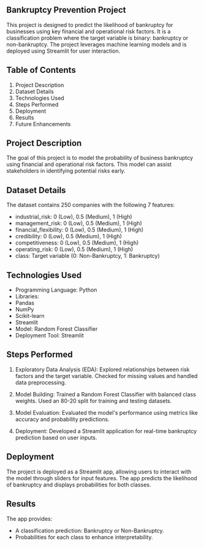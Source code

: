 ## Bankruptcy Prevention Project

This project is designed to predict the likelihood of bankruptcy for businesses using key financial and operational risk factors. It is a classification problem where the target variable is binary: bankruptcy or non-bankruptcy. The project leverages machine learning models and is deployed using Streamlit for user interaction.

## Table of Contents
1. Project Description
2. Dataset Details
3. Technologies Used
4. Steps Performed
5. Deployment
6. Results
7. Future Enhancements

## Project Description
The goal of this project is to model the probability of business bankruptcy using financial and operational risk factors. This model can assist stakeholders in identifying potential risks early.

## Dataset Details
The dataset contains 250 companies with the following 7 features:

* industrial_risk: 0 (Low), 0.5 (Medium), 1 (High)
* management_risk: 0 (Low), 0.5 (Medium), 1 (High)
* financial_flexibility: 0 (Low), 0.5 (Medium), 1 (High)
* credibility: 0 (Low), 0.5 (Medium), 1 (High)
* competitiveness: 0 (Low), 0.5 (Medium), 1 (High)
* operating_risk: 0 (Low), 0.5 (Medium), 1 (High)
* class: Target variable (0: Non-Bankruptcy, 1: Bankruptcy)

## Technologies Used
* Programming Language: Python
* Libraries:
* Pandas
* NumPy
* Scikit-learn
* Streamlit
* Model: Random Forest Classifier
* Deployment Tool: Streamlit

## Steps Performed
1. Exploratory Data Analysis (EDA):
Explored relationships between risk factors and the target variable.
Checked for missing values and handled data preprocessing.

2. Model Building:
Trained a Random Forest Classifier with balanced class weights.
Used an 80-20 split for training and testing datasets.

3. Model Evaluation:
Evaluated the model's performance using metrics like accuracy and probability predictions.

4. Deployment:
Developed a Streamlit application for real-time bankruptcy prediction based on user inputs.

## Deployment
The project is deployed as a Streamlit app, allowing users to interact with the model through sliders for input features. The app predicts the likelihood of bankruptcy and displays probabilities for both classes.

## Results
The app provides:

* A classification prediction: Bankruptcy or Non-Bankruptcy.
* Probabilities for each class to enhance interpretability.

